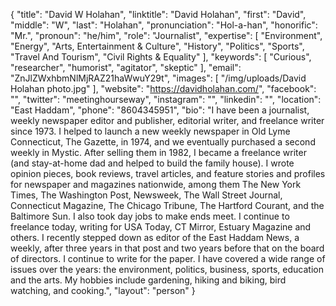 {
  "title": "David W Holahan",
  "linktitle": "David Holahan",
  "first": "David",
  "middle": "W",
  "last": "Holahan",
  "pronunciation": "Hol-a-han",
  "honorific": "Mr.",
  "pronoun": "he/him",
  "role": "Journalist",
  "expertise": [
    "Environment",
    "Energy",
    "Arts, Entertainment & Culture",
    "History",
    "Politics",
    "Sports",
    "Travel And Tourism",
    "Civil Rights & Equality"
  ],
  "keywords": [
    "Curious",
    "researcher",
    "humorist",
    "agitator",
    "skeptic"
  ],
  "email": "ZnJlZWxhbmNlMjRAZ21haWwuY29t",
  "images": [
    "/img/uploads/David Holahan photo.jpg"
  ],
  "website": "https://davidholahan.com/",
  "facebook": "",
  "twitter": "meetinghourseway",
  "instagram": "",
  "linkedin": "",
  "location": "East Haddam",
  "phone": "8604345951",
  "bio": "I have been a journalist, weekly newspaper editor and publisher, editorial writer, and freelance writer since 1973. I helped to launch a new weekly newspaper in Old Lyme Connecticut, The Gazette, in 1974, and we eventually purchased a second weekly in Mystic. After selling them in 1982, I became a freelance writer (and stay-at-home dad and helped to build the family house). I wrote opinion pieces, book reviews, travel articles, and feature stories and profiles for newspaper and magazines nationwide, among them The New York Times, The Washington Post, Newsweek, The Wall Street Journal, Connecticut Magazine, The Chicago Tribune, The Hartford Courant, and the Baltimore Sun. I also took day jobs to make ends meet. I continue to freelance today, writing for USA Today, CT Mirror, Estuary Magazine and others. I recently stepped down as editor of the East Haddam News, a weekly, after three years in that post and two years before that on the board of directors. I continue to write for the paper. I have covered a wide range of issues over the years: the environment, politics, business, sports, education and the arts. My hobbies include gardening, hiking and biking, bird watching, and cooking.",
  "layout": "person"
}
